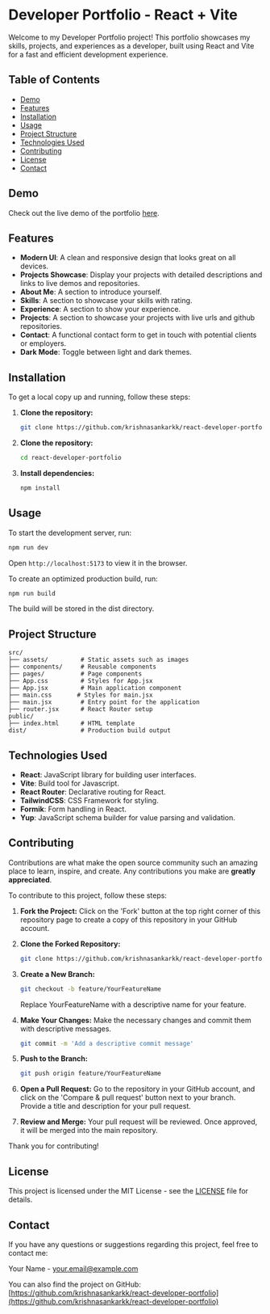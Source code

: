 # Developer Portfolio - React + Vite

Welcome to my Developer Portfolio project! This portfolio showcases my skills, projects, and experiences as a developer, built using React and Vite for a fast and efficient development experience.

## Table of Contents

- [Demo](#demo)
- [Features](#features)
- [Installation](#installation)
- [Usage](#usage)
- [Project Structure](#project-structure)
- [Technologies Used](#technologies-used)
- [Contributing](#contributing)
- [License](#license)
- [Contact](#contact)

## Demo

Check out the live demo of the portfolio [here](https://krishnasankar.vercel.app/).

## Features

- **Modern UI**: A clean and responsive design that looks great on all devices.
- **Projects Showcase**: Display your projects with detailed descriptions and links to live demos and repositories.
- **About Me**: A section to introduce yourself.
- **Skills**: A section to showcase your skills with rating.
- **Experience**: A section to show your experience.
- **Projects**: A section to showcase your projects with live urls and github repositories.
- **Contact**: A functional contact form to get in touch with potential clients or employers.
- **Dark Mode**: Toggle between light and dark themes.

## Installation

To get a local copy up and running, follow these steps:

1. **Clone the repository:**
   ```bash
   git clone https://github.com/krishnasankarkk/react-developer-portfolio.git
   ```
2. **Clone the repository:**
   ```bash
   cd react-developer-portfolio
   ```
3. **Install dependencies:**
   ```bash
   npm install
   ```

## Usage

To start the development server, run:
```bash
npm run dev
```

Open `http://localhost:5173` to view it in the browser.

To create an optimized production build, run:

```bash
npm run build
```

The build will be stored in the dist directory.

## Project Structure

```plaintext
src/
├── assets/         # Static assets such as images
├── components/     # Reusable components
├── pages/          # Page components
├── App.css         # Styles for App.jsx
├── App.jsx         # Main application component
├── main.css       # Styles for main.jsx
├── main.jsx        # Entry point for the application
├── router.jsx      # React Router setup
public/
├── index.html      # HTML template
dist/               # Production build output
```

## Technologies Used

- **React**: JavaScript library for building user interfaces.
- **Vite**: Build tool for Javascript.
- **React Router**: Declarative routing for React.
- **TailwindCSS**: CSS Framework for styling.
- **Formik**: Form handling in React.
- **Yup**: JavaScript schema builder for value parsing and validation.

## Contributing

Contributions are what make the open source community such an amazing place to learn, inspire, and create. Any contributions you make are **greatly appreciated**.

To contribute to this project, follow these steps:

1. **Fork the Project:**
Click on the 'Fork' button at the top right corner of this repository page to create a copy of this repository in your GitHub account.

3. **Clone the Forked Repository:**
   ```bash
   git clone https://github.com/krishnasankarkk/react-developer-portfolio.git
    ```
   
4. **Create a New Branch:**
   ```bash
   git checkout -b feature/YourFeatureName
    ```
   Replace YourFeatureName with a descriptive name for your feature.

5. **Make Your Changes:**
   Make the necessary changes and commit them with descriptive messages.
   ```bash
   git commit -m 'Add a descriptive commit message'
    ```
6. **Push to the Branch:**
   ```bash
   git push origin feature/YourFeatureName
    ```
7. **Open a Pull Request:**
   Go to the repository in your GitHub account, and click on the 'Compare & pull request' button next to your branch. Provide a title and description for your pull request.

8. **Review and Merge:**
   Your pull request will be reviewed. Once approved, it will be merged into the main repository.

Thank you for contributing!

## License

This project is licensed under the MIT License - see the [LICENSE](LICENSE) file for details.

## Contact

If you have any questions or suggestions regarding this project, feel free to contact me:

Your Name - [your.email@example.com](mailto:your.email@example.com)

You can also find the project on GitHub: [https://github.com/krishnasankarkk/react-developer-portfolio](https://github.com/krishnasankarkk/react-developer-portfolio)


